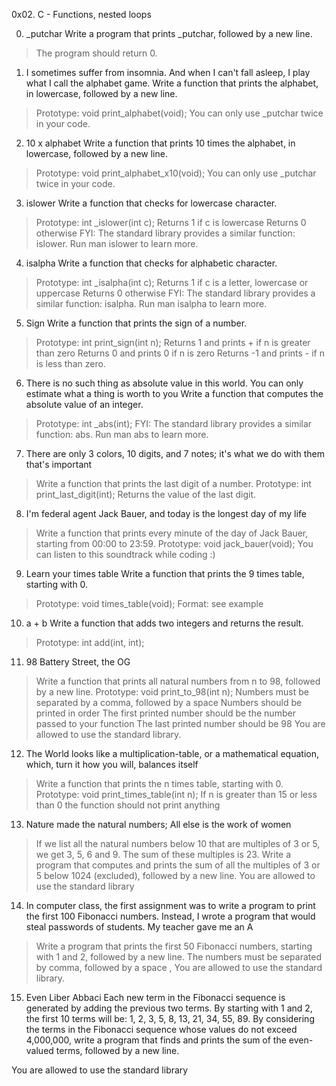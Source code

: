 0x02. C - Functions, nested loops

0. _putchar  Write a program that prints _putchar, followed by a new line.
>The program should return 0.

1. I sometimes suffer from insomnia. And when I can't fall asleep, I play what I call the alphabet game.
Write a function that prints the alphabet, in lowercase, followed by a new line.
>Prototype: void print_alphabet(void);
>You can only use _putchar twice in your code.

2. 10 x alphabet Write a function that prints 10 times the alphabet, in lowercase, followed by a new line.
>Prototype: void print_alphabet_x10(void);
>You can only use _putchar twice in your code.

3. islower Write a function that checks for lowercase character.
>Prototype: int _islower(int c);
>Returns 1 if c is lowercase
>Returns 0 otherwise
>FYI: The standard library provides a similar function: islower. Run man islower to learn more.

4. isalpha Write a function that checks for alphabetic character.
>Prototype: int _isalpha(int c);
>Returns 1 if c is a letter, lowercase or uppercase
>Returns 0 otherwise
>FYI: The standard library provides a similar function: isalpha. Run man isalpha to learn more.

5. Sign Write a function that prints the sign of a number.
>Prototype: int print_sign(int n);
>Returns 1 and prints + if n is greater than zero
>Returns 0 and prints 0 if n is zero
>Returns -1 and prints - if n is less than zero.

6. There is no such thing as absolute value in this world. You can only estimate what a thing is worth to you
Write a function that computes the absolute value of an integer.
>Prototype: int _abs(int);
>FYI: The standard library provides a similar function: abs. Run man abs to learn more.

7. There are only 3 colors, 10 digits, and 7 notes; it's what we do with them that's important
>Write a function that prints the last digit of a number.
>Prototype: int print_last_digit(int);
>Returns the value of the last digit.

8. I'm federal agent Jack Bauer, and today is the longest day of my life 
>Write a function that prints every minute of the day of Jack Bauer, starting from 00:00 to 23:59.
>Prototype: void jack_bauer(void);
>You can listen to this soundtrack while coding :)

9. Learn your times table Write a function that prints the 9 times table, starting with 0.
>Prototype: void times_table(void);
>Format: see example

10. a + b Write a function that adds two integers and returns the result.
>Prototype: int add(int, int);

11. 98 Battery Street, the OG
>Write a function that prints all natural numbers from n to 98, followed by a new line.
>Prototype: void print_to_98(int n);
>Numbers must be separated by a comma, followed by a space
>Numbers should be printed in order
>The first printed number should be the number passed to your function
>The last printed number should be 98
>You are allowed to use the standard library.

12. The World looks like a multiplication-table, or a mathematical equation, which, turn it how you will, balances itself
>Write a function that prints the n times table, starting with 0.
>Prototype: void print_times_table(int n);
>If n is greater than 15 or less than 0 the function should not print anything

13. Nature made the natural numbers; All else is the work of women 
>If we list all the natural numbers below 10 that are multiples of 3 or 5, we get 3, 5, 6 and 9. The sum of these multiples is 23. Write a program that computes and prints the sum of all the multiples of 3 or 5 below 1024 (excluded), followed by a new line.
>You are allowed to use the standard library

14. In computer class, the first assignment was to write a program to print the first 100 Fibonacci numbers. Instead, I wrote a program that would steal passwords of students. My teacher gave me an A
>Write a program that prints the first 50 Fibonacci numbers, starting with 1 and 2, followed by a new line.
>The numbers must be separated by comma, followed by a space , 
>You are allowed to use the standard library.

15. Even Liber Abbaci Each new term in the Fibonacci sequence is generated by adding the previous two terms. By starting with 1 and 2, the first 10 terms will be: 1, 2, 3, 5, 8, 13, 21, 34, 55, 89. By considering the terms in the Fibonacci sequence whose values do not exceed 4,000,000, write a program that finds and prints the sum of the even-valued terms, followed by a new line.

You are allowed to use the standard library
